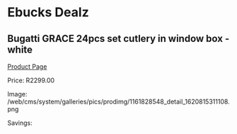 
# Ebucks Dealz
## Bugatti GRACE 24pcs set cutlery in window box - white
[Product Page](https://www.ebucks.com/web/shop/productSelected.do?prodId=1161828548&catId=714962196)

Price: R2299.00

Image: /web/cms/system/galleries/pics/prodimg/1161828548_detail_1620815311108.png

Savings: 


	